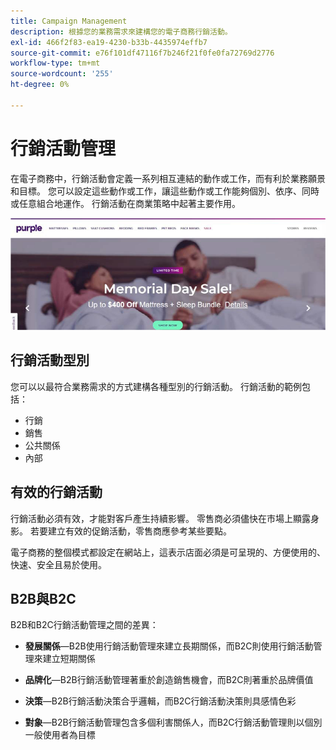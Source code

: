 ```yaml
---
title: Campaign Management
description: 根據您的業務需求來建構您的電子商務行銷活動。
exl-id: 466f2f83-ea19-4230-b33b-4435974effb7
source-git-commit: e76f101df47116f7b246f21f0fe0fa72769d2776
workflow-type: tm+mt
source-wordcount: '255'
ht-degree: 0%

---
```


# 行銷活動管理

在電子商務中，行銷活動會定義一系列相互連結的動作或工作，而有利於業務願景和目標。 您可以設定這些動作或工作，讓這些動作或工作能夠個別、依序、同時或任意組合地運作。 行銷活動在商業策略中起著主要作用。

![行銷活動影像範例](../../assets/playbooks/campaign-example.png)

## 行銷活動型別

您可以以最符合業務需求的方式建構各種型別的行銷活動。 行銷活動的範例包括：

- 行銷
- 銷售
- 公共關係
- 內部

## 有效的行銷活動

行銷活動必須有效，才能對客戶產生持續影響。 零售商必須儘快在市場上顯露身影。 若要建立有效的促銷活動，零售商應參考某些要點。

電子商務的整個模式都設定在網站上，這表示店面必須是可呈現的、方便使用的、快速、安全且易於使用。

## B2B與B2C

B2B和B2C行銷活動管理之間的差異：

- **發展關係**—B2B使用行銷活動管理來建立長期關係，而B2C則使用行銷活動管理來建立短期關係

- **品牌化**—B2B行銷活動管理著重於創造銷售機會，而B2C則著重於品牌價值

- **決策**—B2B行銷活動決策合乎邏輯，而B2C行銷活動決策則具感情色彩

- **對象**—B2B行銷活動管理包含多個利害關係人，而B2C行銷活動管理則以個別一般使用者為目標
